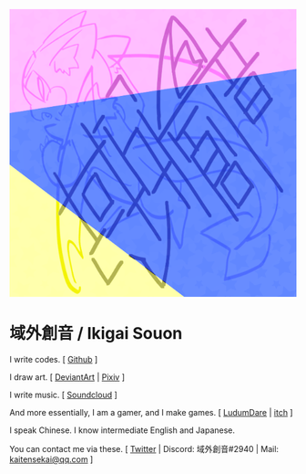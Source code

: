 ![Logo](res/Logo.png)

# 域外創音 / Ikigai Souon

I write codes. [ [Github](https://github.com/Rinkaa) ]

I draw art. [ [DeviantArt](https://www.deviantart.com/crueltyex) \| [Pixiv](https://www.pixiv.net/users/11776702) ]

I write music. [ [Soundcloud](https://soundcloud.com/user-293150170) ]

And more essentially, I am a gamer, and I make games. [ [LudumDare](https://ldjam.com/users/ikigaiseitetsu) \| [itch](https://ikigaiseitetsu.itch.io) ]

I speak Chinese. I know intermediate English and Japanese.

You can contact me via these. [ [Twitter](https://twitter.com/IkigaiSouon) \| Discord: 域外創音#2940 \| Mail: <kaitensekai@qq.com> ]